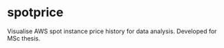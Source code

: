 # spotprice

Visualise AWS spot instance price history for data analysis. Developed for MSc thesis.
